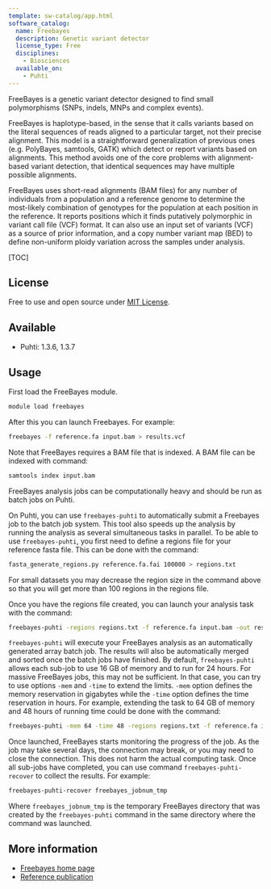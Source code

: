 ```yaml
---
template: sw-catalog/app.html
software_catalog:
  name: Freebayes
  description: Genetic variant detector
  license_type: Free
  disciplines:
    - Biosciences
  available_on:
    - Puhti
---
```


FreeBayes is a genetic variant detector designed to find small polymorphisms (SNPs, indels, MNPs and complex events).

FreeBayes is haplotype-based, in the sense that it calls variants based on the literal sequences of reads aligned to a particular target, not their precise alignment. This model is a straightforward generalization of previous ones (e.g. PolyBayes, samtools, GATK) which detect or report variants based on alignments. This method avoids one of the core problems with alignment-based variant detection, that identical sequences may have multiple possible alignments.

FreeBayes uses short-read alignments (BAM files) for any number of individuals from a population and a reference genome to determine the most-likely combination of genotypes for the population at each position in the reference. It reports positions which it finds putatively polymorphic in variant call file (VCF) format. It can also use an input set of variants (VCF) as a source of prior information, and a copy number variant map (BED) to define non-uniform ploidy variation across the samples under analysis.

[TOC]

## License

Free to use and open source under [MIT License](https://raw.githubusercontent.com/freebayes/freebayes/master/LICENSE).

## Available

* Puhti: 1.3.6, 1.3.7

## Usage

First load the FreeBayes module.

```bash
module load freebayes
```

After this you can launch Freebayes. For example:

```bash
freebayes -f reference.fa input.bam > results.vcf
```

Note that FreeBayes requires a BAM file that is indexed. A BAM file can be indexed with command:

```bash
samtools index input.bam
```

FreeBayes analysis jobs can be computationally heavy and should be run as batch jobs on Puhti.

On Puhti, you can use `freebayes-puhti` to automatically submit a Freebayes job to the batch job system.
This tool also speeds up the analysis by running the analysis as several simultaneous tasks in parallel.
To be able to use `freebayes-puhti`, you first need to define a regions file for your reference fasta file.
This can be done with the command:

```bash
fasta_generate_regions.py reference.fa.fai 100000 > regions.txt
```

For small datasets you may decrease the region size in the command above so that you will get more than 100 regions in the regions file.

Once you have the regions file created, you can launch your analysis task with the command:

```bash
freebayes-puhti -regions regions.txt -f reference.fa input.bam -out results.vcf
```

`freebayes-puhti` will execute your FreeBayes analysis as an automatically generated array batch job. The results will also be automatically merged and sorted once the batch jobs have finished. By default, `freebayes-puhti` allows each sub-job to use 16 GB of memory and to run for 24 hours. For massive FreeBayes jobs, this may not be sufficient. In that case, you can try to use options `-mem` and `-time` to extend the limits. `-mem` option 
defines the memory reservation in gigabytes while the `-time` option defines the time reservation in hours. For example, extending the task to 64 GB of memory and 48 hours of running time could be done with the command:

```bash
freebayes-puhti -mem 64 -time 48 -regions regions.txt -f reference.fa input.bam -out results.vcf
```

Once launched, FreeBayes starts monitoring the progress of the job. As the job may take several days, the connection
may break, or you may need to close the connection. This does not harm the actual computing task. Once all sub-jobs have completed, you can use command `freebayes-puhti-recover` to collect the results. For example:

```bash
freebayes-puhti-recover freebayes_jobnum_tmp 
```

Where `freebayes_jobnum_tmp` is the temporary FreeBayes directory that was created by the `freebayes-puhti` command in the same directory where the command was launched.

## More information

* [Freebayes home page](https://github.com/ekg/freebayes/blob/master/README.md)
* [Reference publication](https://arxiv.org/abs/1207.3907)
